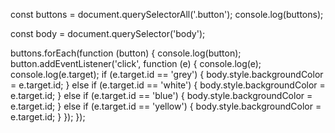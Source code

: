 const buttons = document.querySelectorAll('.button');
console.log(buttons);

const body = document.querySelector('body');

buttons.forEach(function (button) {
  console.log(button);
  button.addEventListener('click', function (e) {
    console.log(e);
    console.log(e.target);
    if (e.target.id == 'grey') {
      body.style.backgroundColor = e.target.id;
    } else if (e.target.id == 'white') {
      body.style.backgroundColor = e.target.id;
    } else if (e.target.id == 'blue') {
      body.style.backgroundColor = e.target.id;
    } else if (e.target.id == 'yellow') {
      body.style.backgroundColor = e.target.id;
    }
  });
});
